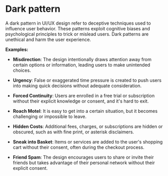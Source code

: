 # Dark pattern

A dark pattern in UI/UX design refer to deceptive techniques used to influence user behavior. These  patterns exploit cognitive biases and psychological principles to trick or mislead users. Dark patterns are unethical and harm the user experience.

**Examples:**

* **Misdirection**: The design intentionally draws attention away from certain options or information, leading users to make unintended choices.

* **Urgency**: False or exaggerated time pressure is created to push users into making quick decisions without adequate consideration.

* **Forced Continuity**: Users are enrolled in a free trial or subscription without their explicit knowledge or consent, and it's hard to exit.

* **Roach Motel**: It is easy to get into a certain situation, but it becomes challenging or impossible to leave.

* **Hidden Costs**: Additional fees, charges, or subscriptions are hidden or obscured, such as with fine print, or asterisk disclaimers.

* **Sneak into Basket**: Items or services are added to the user's shopping cart without their consent, often during the checkout process.

* **Friend Spam**: The design encourages users to share or invite their friends but takes advantage of their personal network without their explicit consent.

